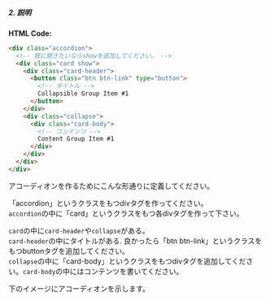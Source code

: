    
##### 2. 説明

**HTML Code:**

```html
<div class="accordion">
  <!-- 既に開きたいならshowを追加してください。 -->
  <div class="card show">
    <div class="card-header">
      <button class="btn btn-link" type="button">
        <!-- タイトル -->
        Collapsible Group Item #1
      </button>
    </div>
    <div class="collapse">
      <div class="card-body">
        <!-- コンテンツ -->
        Content Group Item #1
      </div>
    </div>
  </div>
</div>
```

アコーディオンを作るためにこんな形通りに定義してください。
 
「accordion」というクラスをもつdivタグを作ってください。  
`accordion`の中に「card」というクラスをもつ各divタグを作って下さい。  
  
`card`の中に`card-header`や`collapse`がある。   
`card-header`の中にタイトルがある. 良かったら「btn btn-link」というクラスをもつbuttonタグを追加してください。  
`collapse`の中に「card-body」というクラスをもつdivタグを追加してください。`card-body`の中にはコンテンツを書いてください。

下のイメージにアコーディオンを示します。


